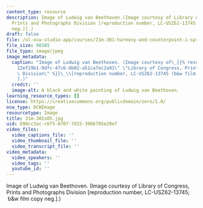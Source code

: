 ```yaml
---
content_type: resource
description: Image of Ludwig van Beethoven.(Image courtesy of Library of Congress,
  Prints and Photographs Division [reproduction number, LC-USZ62-13745 (b&w film copy
  neg.)].)
draft: false
file: /ol-ocw-studio-app/courses/21m-301-harmony-and-counterpoint-i-spring-2005/b98cc3acc6f587077d153966785e29e7_21m-301s05.jpg
file_size: 98385
file_type: image/jpeg
image_metadata:
  caption: "Image of Ludwig van Beethoven. (Image courtesy of\_{{% resource_link \"\
    12ef29b1-9dfc-47c6-8b02-a51ca7ec2a91\" \"Library of Congress, Prints and Photographs\
    \ Division\" %}}\_\\[reproduction number, LC-USZ62-13745 (b&w film copy neg.)\\\
    ].)"
  credit: ''
  image-alt: A black and white painting of Ludwig van Beethoven.
learning_resource_types: []
license: https://creativecommons.org/publicdomain/zero/1.0/
ocw_type: OCWImage
resourcetype: Image
title: 21m-301s05.jpg
uid: b98cc3ac-c6f5-8707-7d15-3966785e29e7
video_files:
  video_captions_file: ''
  video_thumbnail_file: ''
  video_transcript_file: ''
video_metadata:
  video_speakers: ''
  video_tags: ''
  youtube_id: ''
---
```

Image of Ludwig van Beethoven. (Image courtesy of Library of Congress, Prints and Photographs Division \[reproduction number, LC-USZ62-13745;  b&w film copy neg.\].)